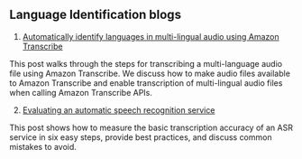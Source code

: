 ## Language Identification blogs

1. [Automatically identify languages in multi-lingual audio using Amazon Transcribe](https://aws.amazon.com/blogs/machine-learning/automatically-identify-languages-in-multi-lingual-audio-using-amazon-transcribe/)

This post walks through the steps for transcribing a multi-language audio file using Amazon Transcribe. We discuss how to make audio files available to Amazon Transcribe and enable transcription of multi-lingual audio files when calling Amazon Transcribe APIs.


2. [Evaluating an automatic speech recognition service](https://aws.amazon.com/blogs/machine-learning/evaluating-an-automatic-speech-recognition-service/)

This post shows how to measure the basic transcription accuracy of an ASR service in six easy steps, provide best practices, and discuss common mistakes to avoid.